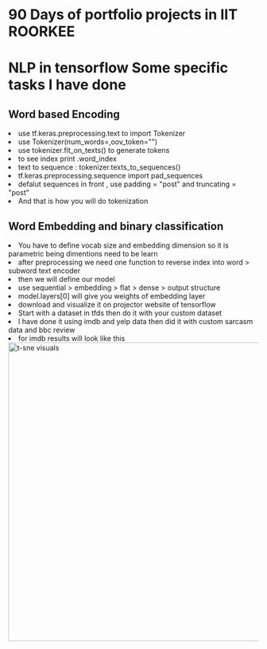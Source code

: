 <h1>90 Days of portfolio projects in IIT ROORKEE</h1>
<h1> NLP in tensorflow Some specific tasks I have done</h1>
<h2>Word based Encoding</h2>
<li>use tf.keras.preprocessing.text to import Tokenizer</li>
<li> use Tokenizer(num_words=,oov_token="")</li>
<li>use tokenizer.fit_on_texts() to generate tokens </li>
<li> to see index print .word_index </li>
<li> text to sequence : tokenizer.texts_to_sequences()</li>
<li>tf.keras.preprocessing.sequence import pad_sequences </li>
<li> defalut sequences in front , use padding = "post" and truncating = "post"</li>
<li> And that is how you will do tokenization</li>
<h2>Word Embedding and binary classification</h2>
<li>You have to define vocab size and embedding dimension so it is parametric being dimentions need to be learn</li>
<li>after preprocessing we need one function to reverse index into word > subword text encoder</li>
<li>then we will define our model</li>
<li>use sequential > embedding > flat > dense > output structure </li>
<li> model.layers[0] will give you weights of embedding layer</li>
<li>download and visualize it on projector website of tensorflow</li>
<li> Start with a dataset in tfds then do it with your custom dataset </li>
<li> I have done it using imdb and yelp data then did it with custom sarcasm data and bbc review</li>
<li> for imdb results will look like this </li>
<img src="https://github.com/MachineLearningWithHuman/Projects/blob/master/portfolio%20projects/deep%20learning/nlp%20models/tensorflow/imdb_visualization/imdb.png" alt="t-sne visuals" width="1000" height="600">
